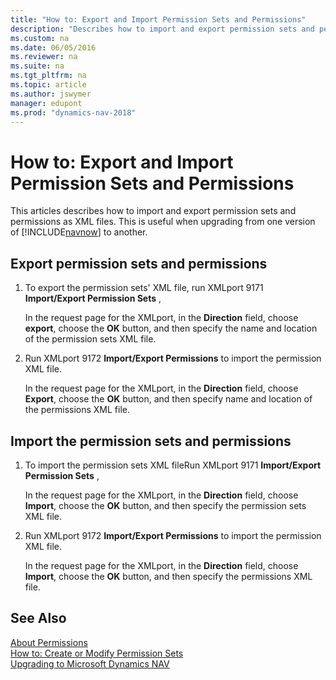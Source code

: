 ```yaml
---
title: "How to: Export and Import Permission Sets and Permissions"
description: "Describes how to import and export permission sets and permissions as XML files."
ms.custom: na
ms.date: 06/05/2016
ms.reviewer: na
ms.suite: na
ms.tgt_pltfrm: na
ms.topic: article
ms.author: jswymer
manager: edupont
ms.prod: "dynamics-nav-2018"
---
```

# How to: Export and Import Permission Sets and Permissions

This articles describes how to import and export permission sets and permissions as XML files. This is useful when upgrading from one version of [!INCLUDE[navnow](includes/navnow_md.md)] to another.

## <a name="ExportPerms"></a>Export permission sets and permissions  

1.  To export the permission sets' XML file, run XMLport 9171 **Import/Export Permission Sets** ,  

     In the request page for the XMLport, in the **Direction** field, choose **export**, choose the **OK** button, and then specify the name and location of the permission sets XML file.  

3.  Run XMLport 9172 **Import/Export Permissions** to import the permission XML file.  

     In the request page for the XMLport, in the **Direction** field, choose **Export**, choose the **OK** button, and then specify name and location of the permissions XML file.

## <a name="ImportPerms"></a>Import the permission sets and permissions  

1.  To import the permission sets XML fileRun XMLport 9171 **Import/Export Permission Sets** ,  

     In the request page for the XMLport, in the **Direction** field, choose **Import**, choose the **OK** button, and then specify the permission sets XML file.  

3.  Run XMLport 9172 **Import/Export Permissions** to import the permission XML file.  

     In the request page for the XMLport, in the **Direction** field, choose **Import**, choose the **OK** button, and then specify the permissions XML file.  

## See Also  
[About Permissions](About-Permissions.md)  
[How to: Create or Modify Permission Sets](How-to--Create-or-Modify-Permission-Sets.md)  
[Upgrading to Microsoft Dynamics NAV](Upgrading-to-Microsoft-Dynamics-NAV-2017.md)  
